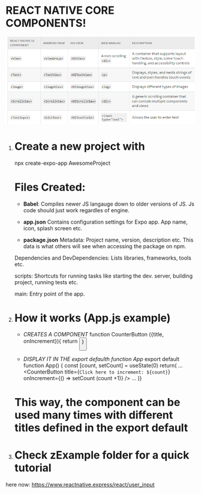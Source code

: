 # REACT NATIVE CORE COMPONENTS!
![Alt text](image.png)

1. # Create a new project with

    npx create-expo-app AwesomeProject

    # Files Created:

    - **Babel**: Compiles newer JS langauge down to older versions of JS.
      Js code should just work regardles of engine.

    - **app.json**
    Contains configuration settings for Expo app. App name, icon, splash screen etc.

    - **package.json**
    Metadata: Project name, version, description etc. This data is what others will see when accessing the package on npm.

    Dependencies and DevDependencies: Lists libraries, frameworks, tools etc.

    scripts: Shortcuts for running tasks like starting the dev. server, building project, running tests etc.

    main: Entry point of the app.


2. # How it works (App.js example)

    - *CREATES A COMPONENT*
    function CounterButton ({title, onIncrement}){
        return <Button title={title} onPress={onIncrement}/>
    }

    - *DISPLAY IT IN THE export defaulth function App*
    export default function App() {
    const [count, setCount] = useState(0)
    return(
        <View>
        ...
        <CounterButton title={`Click here to increment: ${count}`}
        onIncrement={() => setCount (count +1)} />
        ...
        </View>
    )}
    # This way, the component can be used many times with different titles defined in the export default

3. # Check zExample folder for a quick tutorial
 



here now: 
https://www.reactnative.express/react/user_input
